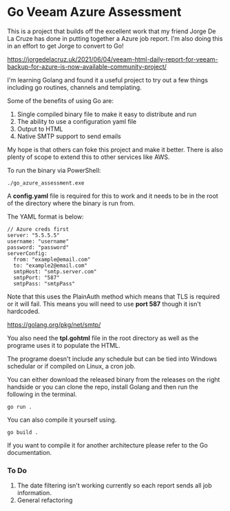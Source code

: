 # Go Veeam Azure Assessment

This is a project that builds off the excellent work that my friend Jorge De La Cruze has done in putting together a Azure job report. I'm also doing this in an effort to get Jorge to convert to Go!

https://jorgedelacruz.uk/2021/06/04/veeam-html-daily-report-for-veeam-backup-for-azure-is-now-available-community-project/

I'm learning Golang and found it a useful project to try out a few things including go routines, channels and templating.

Some of the benefits of using Go are:

1. Single compiled binary file to make it easy to distribute and run
2. The ability to use a configuration yaml file
3. Output to HTML
4. Native SMTP support to send emails

My hope is that others can foke this project and make it better. There is also plenty of scope to extend this to other services like AWS.

To run the binary via PowerShell:

	./go_azure_assessment.exe


A <b>config.yaml</b> file is required for this to work and it needs to be in the root of the directory where the binary is run from. 



The YAML format is below:

	// Azure creds first
	server: "5.5.5.5"
	username: "username" 
	password: "password"
	serverConfig:
	  from: "example@email.com"
	  to: "example2@email.com"
	  smtpHost: "smtp.server.com"
	  smtpPort: "587"
	  smtpPass: "smtpPass"

Note that this uses the PlainAuth method which means that TLS is required or it will fail. This means you will need to use <b>port 587</b> though it isn't hardcoded.

https://golang.org/pkg/net/smtp/

You also need the <b>tpl.gohtml</b> file in the root directory as well as the programe uses it to populate the HTML.

The programe doesn't include any schedule but can be tied into Windows schedular or if compiled on Linux, a cron job. 

You can either download the released binary from the releases on the right handside or you can clone the repo, install Golang and then run the following in the terminal.

	go run .

You can also compile it yourself using.

	go build .

If you want to compile it for another architecture please refer to the Go documentation.

### To Do

1. The date filtering isn't working currently so each report sends all job information.
2. General refactoring